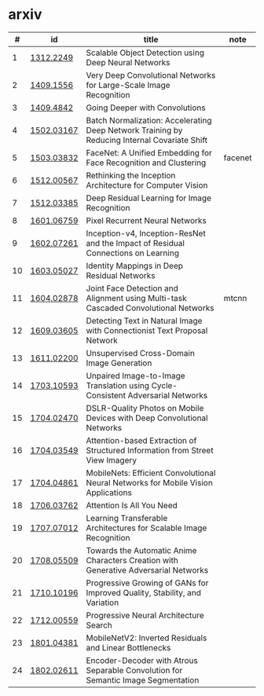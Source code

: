 
# arxiv

|#|id|title|note|
|-|-|-|-|
|1|[1312.2249](http://cn.arxiv.org/abs/1312.2249)|Scalable Object Detection using Deep Neural Networks||
|2|[1409.1556](http://cn.arxiv.org/abs/1409.1556)|Very Deep Convolutional Networks for Large-Scale Image Recognition||
|3|[1409.4842](http://cn.arxiv.org/abs/1409.4842)|Going Deeper with Convolutions||
|4|[1502.03167](http://cn.arxiv.org/abs/1502.03167)|Batch Normalization: Accelerating Deep Network Training by Reducing  Internal Covariate Shift||
|5|[1503.03832](http://cn.arxiv.org/abs/1503.03832)|FaceNet: A Unified Embedding for Face Recognition and Clustering|facenet|
|6|[1512.00567](http://cn.arxiv.org/abs/1512.00567)|Rethinking the Inception Architecture for Computer Vision||
|7|[1512.03385](http://cn.arxiv.org/abs/1512.03385)|Deep Residual Learning for Image Recognition||
|8|[1601.06759](http://cn.arxiv.org/abs/1601.06759)|Pixel Recurrent Neural Networks||
|9|[1602.07261](http://cn.arxiv.org/abs/1602.07261)|Inception-v4, Inception-ResNet and the Impact of Residual Connections on  Learning||
|10|[1603.05027](http://cn.arxiv.org/abs/1603.05027)|Identity Mappings in Deep Residual Networks||
|11|[1604.02878](http://cn.arxiv.org/abs/1604.02878)|Joint Face Detection and Alignment using Multi-task Cascaded  Convolutional Networks|mtcnn|
|12|[1609.03605](http://cn.arxiv.org/abs/1609.03605)|Detecting Text in Natural Image with Connectionist Text Proposal Network||
|13|[1611.02200](http://cn.arxiv.org/abs/1611.02200)|Unsupervised Cross-Domain Image Generation||
|14|[1703.10593](http://cn.arxiv.org/abs/1703.10593)|Unpaired Image-to-Image Translation using Cycle-Consistent Adversarial  Networks||
|15|[1704.02470](http://cn.arxiv.org/abs/1704.02470)|DSLR-Quality Photos on Mobile Devices with Deep Convolutional Networks||
|16|[1704.03549](http://cn.arxiv.org/abs/1704.03549)|Attention-based Extraction of Structured Information from Street View  Imagery||
|17|[1704.04861](http://cn.arxiv.org/abs/1704.04861)|MobileNets: Efficient Convolutional Neural Networks for Mobile Vision  Applications||
|18|[1706.03762](http://cn.arxiv.org/abs/1706.03762)|Attention Is All You Need||
|19|[1707.07012](http://cn.arxiv.org/abs/1707.07012)|Learning Transferable Architectures for Scalable Image Recognition||
|20|[1708.05509](http://cn.arxiv.org/abs/1708.05509)|Towards the Automatic Anime Characters Creation with Generative  Adversarial Networks||
|21|[1710.10196](http://cn.arxiv.org/abs/1710.10196)|Progressive Growing of GANs for Improved Quality, Stability, and  Variation||
|22|[1712.00559](http://cn.arxiv.org/abs/1712.00559)|Progressive Neural Architecture Search||
|23|[1801.04381](http://cn.arxiv.org/abs/1801.04381)|MobileNetV2: Inverted Residuals and Linear Bottlenecks||
|24|[1802.02611](http://cn.arxiv.org/abs/1802.02611)|Encoder-Decoder with Atrous Separable Convolution for Semantic Image  Segmentation||
